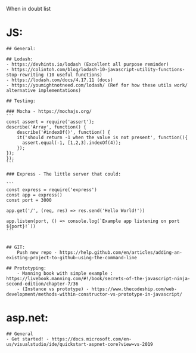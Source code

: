 When in doubt list

# JS:
    ## General:

	## Lodash: 
	- https://devhints.io/lodash (Excellent all purpose reminder)
	- https://colintoh.com/blog/lodash-10-javascript-utility-functions-stop-rewriting (10 useful functions)
	- https://lodash.com/docs/4.17.11 (docs)
	- https://youmightnotneed.com/lodash/ (Ref for how these utils work/ alternative implementations)

    ## Testing:

	### Mocha - https://mochajs.org/
	```
	const assert = require('assert');
	describe('Array', function() {
		describe('#indexOf()', function() {
		it('should return -1 when the value is not present', function(){
		  assert.equal(-1, [1,2,3].indexOf(4));
		});
	});
	});
	```

	### Express - The little server that could:

	```
	const express = require('express')
	const app = express()
	const port = 3000

	app.get('/', (req, res) => res.send('Hello World!'))

	app.listen(port, () => console.log(`Example app listening on port ${port}!`))
	```


	## GIT: 
		Push new repo - https://help.github.com/en/articles/adding-an-existing-project-to-github-using-the-command-line 

	## Prototyping:
		- Manning book with simple example : https://livebook.manning.com/#!/book/secrets-of-the-javascript-ninja-second-edition/chapter-7/36
		- (Instance vs prototype) - https://www.thecodeship.com/web-development/methods-within-constructor-vs-prototype-in-javascript/


# asp.net:
    ## General
	- Get started! - https://docs.microsoft.com/en-us/visualstudio/ide/quickstart-aspnet-core?view=vs-2019

